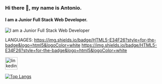 ### Hi there 👋, my name is Antonio.
#### I am a Junior Full Stack Web Developer.
![I am a Junior Full Stack Web Developer](https://global-uploads.webflow.com/5f0d53c042a9ed6288de7f8d/5f647d58ac11477e32eefaa6_work-desk-with-laptop-and-working-setup-P5BLXWA.jpg)

LANGUAGES:
https://img.shields.io/badge/HTML5-E34F26?style=for-the-badge&logo=html5&logoColor=white https://img.shields.io/badge/HTML5-E34F26?style=for-the-badge&logo=html5&logoColor=white





[<img src='https://cdn.jsdelivr.net/npm/simple-icons@3.0.1/icons/linkedin.svg' alt='linkedin' height='40'>](https://www.linkedin.com/in/antonio-pagano/)  

[![Top Langs](https://github-readme-stats.vercel.app/api/top-langs/?username=Anto231996)](https://github.com/anuraghazra/github-readme-stats)


